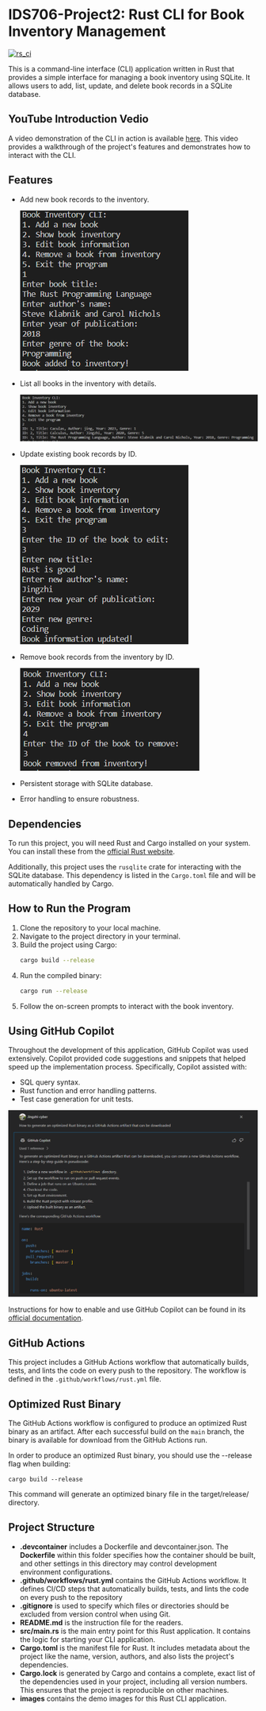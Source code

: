 # IDS706-Project2: Rust CLI for Book Inventory Management
[![rs_ci](https://github.com/Jingzhi-cyber/jz422-IDS706-Individual-Project2/actions/workflows/rust.yml/badge.svg)](https://github.com/Jingzhi-cyber/jz422-IDS706-Individual-Project2/actions/workflows/rust.yml)

This is a command-line interface (CLI) application written in Rust that provides a simple interface for managing a book inventory using SQLite. It allows users to add, list, update, and delete book records in a SQLite database.

## YouTube Introduction Vedio
A video demonstration of the CLI in action is available [here](https://youtu.be/Xpyrg53JXGQ?si=mVKgXC5WVqQ4UjUk). This video provides a walkthrough of the project's features and demonstrates how to interact with the CLI.


## Features

- Add new book records to the inventory.

  ![Alt text](images/add.png)

- List all books in the inventory with details.

  ![Alt text](images/list.png)

- Update existing book records by ID.

  ![Alt text](images/update.png)

- Remove book records from the inventory by ID.

  ![Alt text](images/remove.png)

- Persistent storage with SQLite database.

- Error handling to ensure robustness.


## Dependencies

To run this project, you will need Rust and Cargo installed on your system. You can install these from the [official Rust website](https://www.rust-lang.org/tools/install).

Additionally, this project uses the `rusqlite` crate for interacting with the SQLite database. This dependency is listed in the `Cargo.toml` file and will be automatically handled by Cargo.


## How to Run the Program

1. Clone the repository to your local machine.
2. Navigate to the project directory in your terminal.
3. Build the project using Cargo:
    ```bash
    cargo build --release
    ```
4. Run the compiled binary:
    ```bash
    cargo run --release
    ```
5. Follow the on-screen prompts to interact with the book inventory.


## Using GitHub Copilot

Throughout the development of this application, GitHub Copilot was used extensively. Copilot provided code suggestions and snippets that helped speed up the implementation process. Specifically, Copilot assisted with:

- SQL query syntax.
- Rust function and error handling patterns.
- Test case generation for unit tests.

![Alt text](images/Copilot.png)

Instructions for how to enable and use GitHub Copilot can be found in its [official documentation](https://docs.github.com/en/copilot).


## GitHub Actions

This project includes a GitHub Actions workflow that automatically builds, tests, and lints the code on every push to the repository. The workflow is defined in the `.github/workflows/rust.yml` file.

## Optimized Rust Binary

The GitHub Actions workflow is configured to produce an optimized Rust binary as an artifact. After each successful build on the `main` branch, the binary is available for download from the GitHub Actions run.

In order to produce an optimized Rust binary, you should use the --release flag when building:

    cargo build --release

This command will generate an optimized binary file in the target/release/ directory.


## Project Structure
- **.devcontainer** includes a Dockerfile and devcontainer.json. The **Dockerfile** within this folder specifies how the container should be built, and other settings in this directory may control development environment configurations.
- **.github/workflows/rust.yml** contains the GitHub Actions workflow. It defines CI/CD steps that automatically builds, tests, and lints the code on every push to the repository
- **.gitignore** is used to specify which files or directories should be excluded from version control when using Git.
- **README.md** is the instruction file for the readers.
- **src/main.rs** is the main entry point for this Rust application. It contains the logic for starting your CLI application.
- **Cargo.toml** is the manifest file for Rust. It includes metadata about the project like the name, version, authors, and also lists the project's dependencies.
- **Cargo.lock** is generated by Cargo and contains a complete, exact list of the dependencies used in your project, including all version numbers. This ensures that the project is reproducible on other machines.
- **images** contains the demo images for this Rust CLI application.



